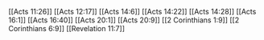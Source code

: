 [[Acts 11:26]]
[[Acts 12:17]]
[[Acts 14:6]]
[[Acts 14:22]]
[[Acts 14:28]]
[[Acts 16:1]]
[[Acts 16:40]]
[[Acts 20:1]]
[[Acts 20:9]]
[[2 Corinthians 1:9]]
[[2 Corinthians 6:9]]
[[Revelation 11:7]]
